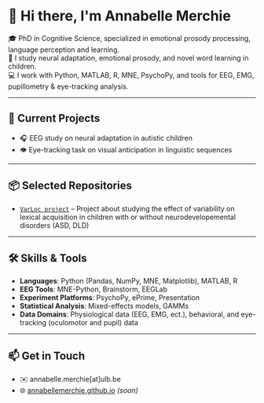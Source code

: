# 👋 Hi there, I'm Annabelle Merchie

🎓 PhD in Cognitive Science, specialized in emotional prosody processing, language perception and learning.  
🧠 I study neural adaptation, emotional prosody, and novel word learning in children.  
💻 I work with Python, MATLAB, R, MNE, PsychoPy, and tools for EEG, EMG, pupillometry & eye-tracking analysis.

---

## 🔬 Current Projects

- 🎧 EEG study on neural adaptation in autistic children  
- 👁️ Eye-tracking task on visual anticipation in linguistic sequences  

---

## 📦 Selected Repositories

- [`VarLoc project`](https://github.com/ACTE-Autism-in-Context/VarLoc) – Project about studying the effect of variability on lexical acquisition in children with or without neurodevelopemental disorders (ASD, DLD)   

---

## 🛠️ Skills & Tools

- **Languages**: Python (Pandas, NumPy, MNE, Matplotlib), MATLAB, R  
- **EEG Tools**: MNE-Python, Brainstorm, EEGLab  
- **Experiment Platforms**: PsychoPy, ePrime, Presentation  
- **Statistical Analysis**: Mixed-effects models, GAMMs  
- **Data Domains**: Physiological data (EEG, EMG, ect.), behavioral, and eye-tracking (oculomotor and pupil) data

---

## 📫 Get in Touch

- ✉️ annabelle.merchie[at]ulb.be
- 🌐 [annabellemerchie.github.io](https://annabellemerchie.github.io) *(soon)*



